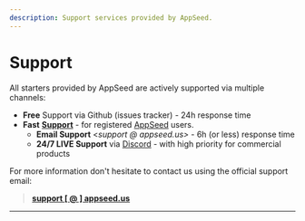 ```yaml
---
description: Support services provided by AppSeed.
---
```


# Support

All starters provided by AppSeed are actively supported via multiple channels:&#x20;

* **Free** Support via Github (issues tracker) - 24h response time
* **Fast** [**Support**](https://appseed.us/support) -  for registered [AppSeed](https://appseed.us) users.
  * **Email Support** <_support @ appseed.us>_ - 6h (or less) response time
  * **24/7 LIVE Support** via [Discord](https://discord.com/invite/fZC6hup) - with high priority for commercial products&#x20;

For more information don't hesitate to contact us using the official support email:

> ****[**support \[ @ \] appseed.us**](mailto:support@appseed.us)****

****



&#x20;&#x20;
